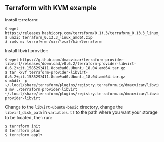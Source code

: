 ## Terraform with KVM example

Install terraform:

```
$ wget https://releases.hashicorp.com/terraform/0.13.3/terraform_0.13.3_linux_amd64.zip
$ unzip terraform_0.13.3_linux_amd64.zip
$ sudo mv terraform /usr/local/bin/terraform
```

Install libvirt provider:

```
$ wget https://github.com/dmacvicar/terraform-provider-libvirt/releases/download/v0.6.2/terraform-provider-libvirt-0.6.2+git.1585292411.8cbe9ad0.Ubuntu_18.04.amd64.tar.gz
$ tar -xvf terraform-provider-libvirt-0.6.2+git.1585292411.8cbe9ad0.Ubuntu_18.04.amd64.tar.gz
$ mkdir -p ~/.local/share/terraform/plugins/registry.terraform.io/dmacvicar/libvirt/0.6.2/linux_amd64
$ mv ./terraform-provider-libvirt  ~/.local/share/terraform/plugins/registry.terraform.io/dmacvicar/libvirt/0.6.2/linux_amd64/terraform-provider-libvirt
```

Change to the `libvirt-ubuntu-basic` directory, change the `libvirt_disk_path` in `variables.tf` to the path where you want your storage to be located, then run:

```
$ terraform init
$ terraform plan
$ terraform apply
```
